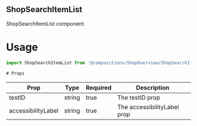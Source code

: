 ## ShopSearchItemList
ShopSearchItemList component.

# Usage
```js
import ShopSearchItemList from '@compositions/ShopOverview/ShopSearchItemList';

# Props
```
Prop                      | Type                  | Required                | Description
--------------------------|-----------------------|-------------------------|--------------------------
testID                    | string                | true                    | The testID prop
accessibilityLabel        | string                | true                    | The accessibilityLabel prop
